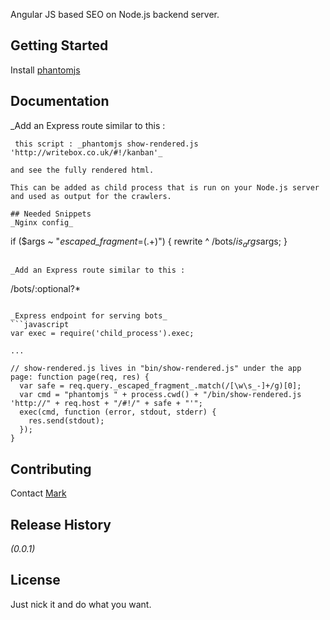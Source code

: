 Angular JS based SEO on Node.js backend server.

## Getting Started
Install [phantomjs](http://phantomjs.org/)

## Documentation

_Add an Express route similar to this :
```_Using phantomjs v1.6.0_
 this script : _phantomjs show-rendered.js 'http://writebox.co.uk/#!/kanban'_

and see the fully rendered html.

This can be added as child process that is run on your Node.js server and used as output for the crawlers.

## Needed Snippets
_Nginx config_  

```
if ($args ~ "_escaped_fragment_=(.+)") {
  rewrite ^ /bots/$is_args$args;
}
```

_Add an Express route similar to this :
```
/bots/:optional?*
```

_Express endpoint for serving bots_  
```javascript
var exec = require('child_process').exec;

...

// show-rendered.js lives in "bin/show-rendered.js" under the app
page: function page(req, res) {
  var safe = req.query._escaped_fragment_.match(/[\w\s_-]+/g)[0];
  var cmd = "phantomjs " + process.cwd() + "/bin/show-rendered.js 'http://" + req.host + "/#!/" + safe + "'";
  exec(cmd, function (error, stdout, stderr) {
    res.send(stdout);
  });
}
```

## Contributing
Contact [Mark](mailto:mark@writebox.co.uk)

## Release History
_(0.0.1)_

## License
Just nick it and do what you want.
